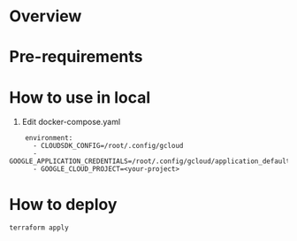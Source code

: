 # Overview

# Pre-requirements

# How to use in local
1. Edit docker-compose.yaml
```
    environment:
      - CLOUDSDK_CONFIG=/root/.config/gcloud
      - GOOGLE_APPLICATION_CREDENTIALS=/root/.config/gcloud/application_default_credentials.json
      - GOOGLE_CLOUD_PROJECT=<your-project>
```


# How to deploy
```
terraform apply
```

